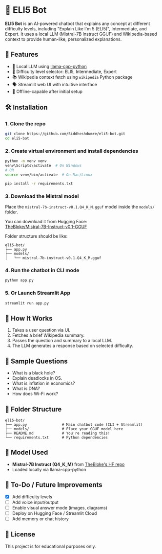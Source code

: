 # 🧠 ELI5 Bot

**ELI5 Bot** is an AI-powered chatbot that explains any concept at different difficulty levels, including "Explain Like I'm 5 (ELI5)", Intermediate, and Expert. It uses a local LLM (Mistral-7B Instruct GGUF) and Wikipedia-based context to provide human-like, personalized explanations.

## 🚀 Features

- 🤖 Local LLM using [llama-cpp-python](https://github.com/abetlen/llama-cpp-python)
- 🧠 Difficulty level selector: ELI5, Intermediate, Expert
- 📚 Wikipedia context fetch using `wikipedia` Python package
- 🗣️ Streamlit web UI with intuitive interface
- 🔌 Offline-capable after initial setup

## 🛠️ Installation

### 1. Clone the repo
```bash
git clone https://github.com/Siddheshdumre/eli5-bot.git
cd eli5-bot
```

### 2. Create virtual environment and install dependencies
```bash
python -m venv venv
venv\Scripts\activate  # On Windows
# OR
source venv/bin/activate  # On Mac/Linux

pip install -r requirements.txt
```

### 3. Download the Mistral model
Place the `mistral-7b-instruct-v0.1.Q4_K_M.gguf` model inside the `models/` folder.

You can download it from Hugging Face:  
[TheBloke/Mistral-7B-Instruct-v0.1-GGUF](https://huggingface.co/TheBloke/Mistral-7B-Instruct-v0.1-GGUF)

Folder structure should be like:
```
eli5-bot/
├── app.py
├── models/
│   └── mistral-7b-instruct-v0.1.Q4_K_M.gguf
```

### 4. Run the chatbot in CLI mode
```bash
python app.py
```

### 5. Or Launch Streamlit App
```bash
streamlit run app.py
```

## 📘 How It Works

1. Takes a user question via UI.
2. Fetches a brief Wikipedia summary.
3. Passes the question and summary to a local LLM.
4. The LLM generates a response based on selected difficulty.

## 🧪 Sample Questions

- What is a black hole?
- Explain deadlocks in OS.
- What is inflation in economics?
- What is DNA?
- How does Wi-Fi work?

## 📁 Folder Structure

```
eli5-bot/
├── app.py                # Main chatbot code (CLI + Streamlit)
├── models/               # Place your GGUF model here
├── README.md             # You're reading this!
└── requirements.txt      # Python dependencies
```

## 🤖 Model Used

- **Mistral-7B Instruct (Q4_K_M)** from [TheBloke's HF repo](https://huggingface.co/TheBloke/Mistral-7B-Instruct-v0.1-GGUF)
- Loaded locally via llama-cpp-python

## 📌 To-Do / Future Improvements

- [x] Add difficulty levels
- [ ] Add voice input/output
- [ ] Enable visual answer mode (images, diagrams)
- [ ] Deploy on Hugging Face / Streamlit Cloud
- [ ] Add memory or chat history

## 📄 License

This project is for educational purposes only.

